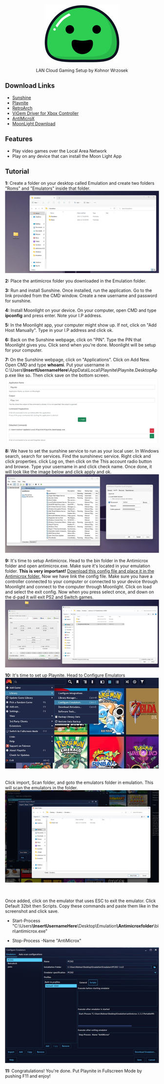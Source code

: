 <p align="center">
  <a>
    <img alt="docsify" src="./_media/icon.svg">
  </a>
</p>

<p align="center">
  LAN Cloud Gaming Setup by Kohnor Wrzosek
</p>

## Download Links

- [Sunshine](https://github.com/LizardByte/Sunshine/releases/tag/v0.17.0)
- [Playnite](https://playnite.link/)
- [RetroArch](https://www.retroarch.com/?page=platforms)
- [ViGem Driver for Xbox Controller](https://github.com/ViGEm/ViGEmBus/releases/download/v1.21.442.0/ViGEmBus_1.21.442_x64_x86_arm64.exe)
- [AntiMicroX](https://github.com/AntiMicroX/antimicrox)
- [MoonLight Download](https://moonlight-stream.org/#)


## Features

- Play video games over the Local Area Network
- Play on any device that can install the Moon Light App

## Tutorial

<strong>1:</strong>
Create a folder on your desktop called Emulation and create two folders "Roms" and "Emulators" inside that folder.
<br><img src="./_images/Emulation.jpg"></br>

<strong>2:</strong>
Place the antimicrox folder you downloaded in the Emulation folder.

<strong>3:</strong>
Run and install Sunshine. Once installed, run the application. Go to the link provided from the CMD window.
Create a new username and password for sunshine.

<strong>4:</strong>
Install Moonlight on your device. On your computer, open CMD and type <strong>ipconfig</strong> and press enter. Note your I.P address.

<strong>5:</strong>
In the Moonlight app, your computer might show up. If not, click on "Add Host Manually". Type in your I.P address and click ok.

<strong>6:</strong>
Back on the Sunshine webpage, click on "PIN". Type the PIN that Moonlight gives you. Click send when you're done. Moonlight will be setup for your computer.

<strong>7:</strong>
On the Sunshine webpage, click on "Applications". Click on Add New. Open CMD and type <strong>whoami</strong>. Put your username in C:\Users<strong>\InsertUsernameHere</strong>\\AppData\Local\Playnite\Playnite.DesktopApp.exe</strong> like so. Then click save on the bottom screen.
<br><img src="./_images/playnite.jpg"></br>

<strong>8:</strong>
We have to set the sunshine service to run as your local user. In Windows search, search for services.  Find the sunshinevc service. Right click and click properties. click Log on, then click on the This account radio button and browse. Type your username in and click check name. Once done, it will look like the image below and click apply and ok.
<br><img src="./_images/services.jpg"></br>

<strong>9:</strong>
It's time to setup Antimicrox. Head to the bin folder in the Antimicrox folder and open antimicrox.exe. Make sure it's located in your emulation folder. <strong>This is very important!</strong> <a id="raw-url" href="./_config/exit.gamecontroller.amgp">Download this config file and place it in the Antimicrox folder.</a> Now we have link the config file. Make sure you have a controller connected to your computer or connected to your device through Moonlight and connect to the computer through Moonlight. Click on load and select the exit config. Now when you press select once, and down on the d-pad it will exit PS2 and Switch games.
<br><img src="./_images/config.jpg"></br>

<strong>10:</strong>
It's time to set up Playnite. Head to Configure Emulators <br><img src="./_images/playniteconfig.jpg"></br>
<br></br>
Click import, Scan folder, and goto the emulators folder in emulation. This will scan the emulators in the folder.
<img src="./_images/playnitemu.jpg">

<br></br>
Once added, click on the emulator that uses ESC to exit the emulator. Click Default 32bit then Scripts. Copy these commands and paste them like in the screenshot and click save.

- Start-Process "C:\Users<strong>\InsertUsernameHere</strong>\\Desktop\Emulation<strong>\Antimicroxfolder</strong>\bin\antimicrox.exe"

- Stop-Process -Name "AntiMicrox"

<img src="./_images/Script.jpg">

<strong>11:</strong>
Congratulations! You're done. Put Playnite in Fullscreen Mode by pushing F11 and enjoy!